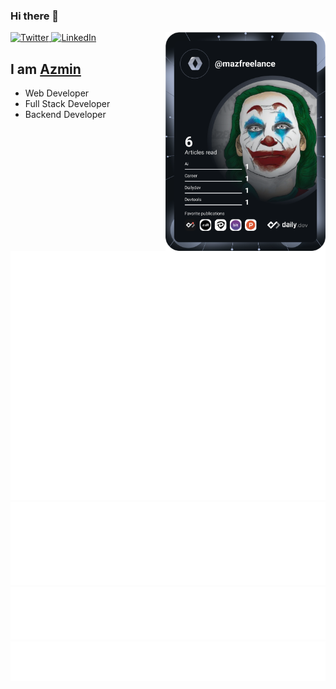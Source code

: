 ### Hi there 👋

<div align="left">
  <a href="https://twitter.com/maz93je">
    <img
      src="https://img.shields.io/twitter/follow/maz93je?label=Twitter&logo=twitter&style=flat-square&color=1da1f2&logoColor=ffffff"
      alt="Twitter"
    />
  </a>
  <a href="https://www.linkedin.com/in/mazmin/">
    <img
      src="https://img.shields.io/static/v1?logo=linkedin&style=flat-square&color=0072b1&label=LinkedIn&message=%E2%98%86"
      alt="LinkedIn"
    />
  </a>

  <a href="https://api.daily.dev/get?r=mazfreelance" target="_blank">
    <img
      width="256"
      align="right"
      src="/devcard.svg"
    />
  </a>
</div>

## I am [Azmin](https://mohdazmin.com)

- Web Developer
- Full Stack Developer
- Backend Developer

![Metrics](/github-metrics.svg)
![Most used languages](/metrics.plugin.languages.details.svg)
![Gists](/metrics.plugin.gists.svg)
![Notable contributions](/metrics.plugin.notable.indepth.svg)

